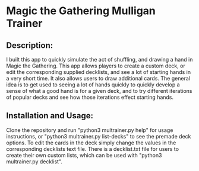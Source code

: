 # Magic the Gathering Mulligan Trainer
## Description:
I built this app to quickly simulate the act of shuffling, and drawing a hand in Magic the Gathering. This app allows players to create a custom deck, or edit the corresponding supplied decklists, and see a lot of starting hands in a very short time. It also allows users to draw additional cards. The general idea is to get used to seeing a lot of hands quickly to quickly develop a sense of what a good hand is for a given deck, and to try different iterations of popular decks and see how those iterations effect starting hands.

## Installation and Usage:
Clone the repository and run "python3 multrainer.py help" for usage instructions, or "python3 multrainer.py list-decks" to see the premade deck options. To edit the cards in the deck simply change the values in the corresponding decklists text file. There is a decklist.txt file for users to create their own custom lists, which can be used with "python3 multrainer.py decklist".
